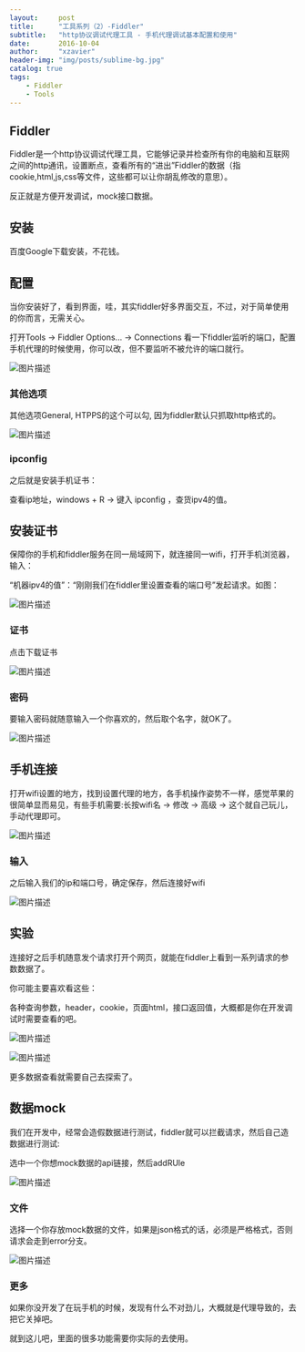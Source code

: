 ```yaml
---
layout:     post
title:      "工具系列（2）-Fiddler"
subtitle:   "http协议调试代理工具 - 手机代理调试基本配置和使用"
date:       2016-10-04
author:     "xzavier"
header-img: "img/posts/sublime-bg.jpg"
catalog: true
tags:
    - Fiddler
    - Tools
---
```




## Fiddler

Fiddler是一个http协议调试代理工具，它能够记录并检查所有你的电脑和互联网之间的http通讯，设置断点，查看所有的“进出”Fiddler的数据（指cookie,html,js,css等文件，这些都可以让你胡乱修改的意思）。

反正就是方便开发调试，mock接口数据。

## 安装

百度Google下载安装，不花钱。

## 配置

当你安装好了，看到界面，哇，其实fiddler好多界面交互，不过，对于简单使用的你而言，无需关心。

打开Tools -> Fiddler Options... -> Connections 看一下fiddler监听的端口，配置手机代理的时候使用，你可以改，但不要监听不被允许的端口就行。

![图片描述][1]

### 其他选项

其他选项General, HTPPS的这个可以勾, 因为fiddler默认只抓取http格式的。

![图片描述][2]

### ipconfig

之后就是安装手机证书：

查看ip地址，windows + R -> 键入 ipconfig ，查货ipv4的值。

## 安装证书

保障你的手机和fiddler服务在同一局域网下，就连接同一wifi，打开手机浏览器，输入：

“机器ipv4的值”：“刚刚我们在fiddler里设置查看的端口号”发起请求。如图：

![图片描述][3]

### 证书

点击下载证书

![图片描述][4]

### 密码

要输入密码就随意输入一个你喜欢的，然后取个名字，就OK了。

![图片描述][5]

## 手机连接

打开wifi设置的地方，找到设置代理的地方，各手机操作姿势不一样，感觉苹果的很简单显而易见，有些手机需要:长按wifi名 -> 修改 -> 高级 ->
这个就自己玩儿，手动代理即可。

![图片描述][6]

### 输入

之后输入我们的ip和端口号，确定保存，然后连接好wifi

![图片描述][7]

## 实验 

连接好之后手机随意发个请求打开个网页，就能在fiddler上看到一系列请求的参数数据了。

你可能主要喜欢看这些：

各种查询参数，header，cookie，页面html，接口返回值，大概都是你在开发调试时需要查看的吧。

![图片描述][8]

![图片描述][9]

更多数据查看就需要自己去探索了。

## 数据mock

我们在开发中，经常会造假数据进行测试，fiddler就可以拦截请求，然后自己造数据进行测试:

选中一个你想mock数据的api链接，然后addRUle

![图片描述][10]

### 文件

选择一个你存放mock数据的文件，如果是json格式的话，必须是严格格式，否则请求会走到error分支。

![图片描述][11]

### 更多

如果你没开发了在玩手机的时候，发现有什么不对劲儿，大概就是代理导致的，去把它关掉吧。

就到这儿吧，里面的很多功能需要你实际的去使用。

  [1]: https://raw.githubusercontent.com/xiaohuazheng/twbm/master/articles/img/fiddler/1.png
  [2]: https://raw.githubusercontent.com/xiaohuazheng/twbm/master/articles/img/fiddler/2.png
  [3]: https://raw.githubusercontent.com/xiaohuazheng/twbm/master/articles/img/fiddler/3.jpg
  [4]: https://raw.githubusercontent.com/xiaohuazheng/twbm/master/articles/img/fiddler/4.jpg
  [5]: https://raw.githubusercontent.com/xiaohuazheng/twbm/master/articles/img/fiddler/5.jpg
  [6]: https://raw.githubusercontent.com/xiaohuazheng/twbm/master/articles/img/fiddler/6.jpg
  [7]: https://raw.githubusercontent.com/xiaohuazheng/twbm/master/articles/img/fiddler/7.jpg
  [8]: https://raw.githubusercontent.com/xiaohuazheng/twbm/master/articles/img/fiddler/8.jpg
  [9]: https://raw.githubusercontent.com/xiaohuazheng/twbm/master/articles/img/fiddler/9.jpg
  [10]: https://raw.githubusercontent.com/xiaohuazheng/twbm/master/articles/img/fiddler/10.png
  [11]: https://raw.githubusercontent.com/xiaohuazheng/twbm/master/articles/img/fiddler/11.jpg


